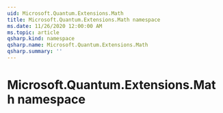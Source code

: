 ```yaml
---
uid: Microsoft.Quantum.Extensions.Math
title: Microsoft.Quantum.Extensions.Math namespace
ms.date: 11/26/2020 12:00:00 AM
ms.topic: article
qsharp.kind: namespace
qsharp.name: Microsoft.Quantum.Extensions.Math
qsharp.summary: ''
---
```


# Microsoft.Quantum.Extensions.Math namespace



